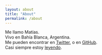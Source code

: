 ```yaml
---
layout: about
title: "About"
permalink: /about
---
```


Me llamo Matías. <br>
Vivo en Bahía Blanca, Argentina. <br>
Me pueden encontrar en <a href="https://twitter.com/catorceveces"><u>Twitter</u></a>, o en <a href="https://github.com/catorceveces"><u>GitHub</u></a>. <br>
Casi siempre estoy <a href="/books"><u>leyendo</u></a>.
